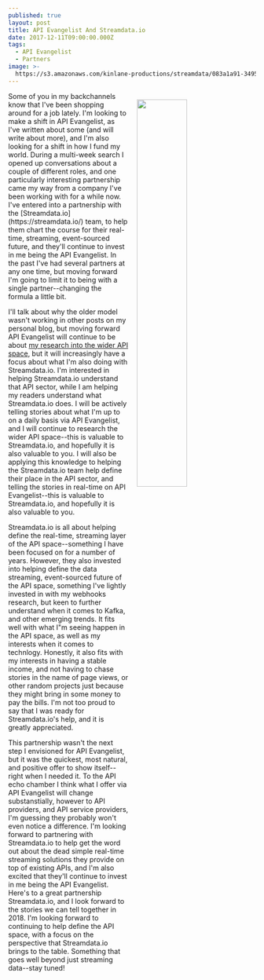```yaml
---
published: true
layout: post
title: API Evangelist And Streamdata.io
date: 2017-12-11T09:00:00.000Z
tags:
  - API Evangelist
  - Partners
image: >-
  https://s3.amazonaws.com/kinlane-productions/streamdata/083a1a91-3495-4fc8-ae2e-b5b6819548c6-original.jpeg
---
```

<p><img src="https://s3.amazonaws.com/kinlane-productions/streamdata/083a1a91-3495-4fc8-ae2e-b5b6819548c6-original.jpeg" align="right" width="45%" style="padding: 15px;" /></p>Some of you in my backchannels know that I've been shopping around for a job lately. I'm looking to make a shift in API Evangelist, as I've written about some (and will write about more), and I'm also looking for a shift in how I fund my world. During a multi-week search I opened up conversations about a couple of different roles, and one particularly interesting partnership came my way from a company I've been working with for a while now. I've entered into a partnership with the [Streamdata.io](https://streamdata.io/) team, to help them chart the course for their real-time, streaming, event-sourced future, and they'll continue to invest in me being the API Evangelist. In the past I've had several partners at any one time, but moving forward I'm going to limit it to being with a single partner--changing the formula a little bit. 

I'll talk about why the older model wasn't working in other posts on my personal blog, but moving forward API Evangelist will continue to be about [my research into the wider API space](http://apievangelist.com/api-lifecycle/), but it will increasingly have a focus about what I'm also doing with Streamdata.io. I'm interested in helping Streamdata.io understand that API sector, while I am helping my readers understand what Streamdata.io does. I will be actively telling stories about what I'm up to on a daily basis via API Evangelist, and I will continue to research the wider API space--this is valuable to Streamdata.io, and hopefully it is also valuable to you.  I will also be applying this knowledge to helping the Streamdata.io team help define their place in the API sector, and telling the stories in real-time on API Evangelist--this is valuable to Streamdata.io, and hopefully it is also valuable to you. 

Streamdata.io is all about helping define the real-time, streaming layer of the API space--something I have been focused on for a number of years. However, they also invested into helping define the data streaming, event-sourced future of the API space, something I've lightly invested in with my webhooks research, but keen to further understand when it comes to Kafka, and other emerging trends. It fits well with what I"m seeing happen in the API space, as well as my interests when it comes to technlogy. Honestly, it also fits with my interests in having a stable income, and not having to chase stories in the name of page views, or other random projects just because they might bring in some money to pay the bills. I'm not too proud to say that I was ready for Streamdata.io's help, and it is greatly appreciated. 

This partnership wasn't the next step I envisioned for API Evangelist, but it was the quickest, most natural, and positive offer to show itself--right when I needed it. To the API echo chamber I think what I offer via API Evangelist will change substanstially, however to API providers, and API service providers, I'm guessing they probably won't even notice a difference. I'm looking forward to partnering with Streamdata.io to help get the word out about the dead simple real-time streaming solutions they provide on top of existing APIs, and I'm also excited that they'll continue to invest in me being the API Evangelist. Here's to a great partnership Streamdata.io, and I look forward to the stories we can tell together in 2018. I'm looking forward to continuing to help define the API space, with a focus on the perspective that Streamdata.io brings to the table. Something that goes well beyond just streaming data--stay tuned!